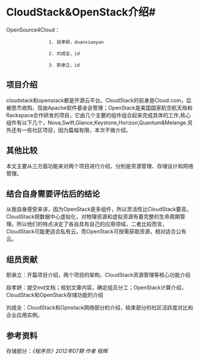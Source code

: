# CloudStack&OpenStack介绍#



  OpenSource4Cloud：
  
                    1. 段孝妍，duanxiaoyan
        
                    2. 刘成全，id
                    
                    3. 职承立，id
## 项目介绍 ##
 cloudstack和openstack都是开源云平台。CloudStack的前身是Cloud com，后被思杰收购，现由Apache软件基金会管理；OpenStack是美国国家航空航天局和Rackspace合作研发的项目，它由几个主要的组件组合起来完成具体的工作,核心组件有以下几个，Nova,Swift,Glance,Keystone,Horizon,Quantum&Melange.另外还有一些社区项目，因为篇幅有限，本次不做介绍。 


## 其他比较 ##
 本文主要从三方面功能来对两个项目进行介绍，分别是资源管理、存储设计和网络管理。

## 结合自身需要评估后的结论 ##
从我自身感受来讲，因为OpenStack是多组件，所以灵活性比CloudStack要高，CloudStack把数据中心虚拟化，对物理资源和虚拟资源有着完整的生命周期管理。所以他们的特点决定了各自具有自己的应用领域，二者比较而言，CloudStack可能更适合私有云，而OpenStack可按需获取资源，相对适合公有云。


## 组员贡献 ##

职承立：开篇项目介绍，两个项目的架构，CloudStack资源管理等核心功能介绍

段孝妍：提交md文档；规划文章内容，确定组员分工；OpenStack计算介绍，CloudStack和OpenStack存储功能的介绍

刘成全：CloudStack和Opnstack网络部分的介绍，结束部分的社区活跃度对比和企业应用实例。

## 参考资料 ##
存储部分：_《程序员》2012年07期 作者 程辉_
